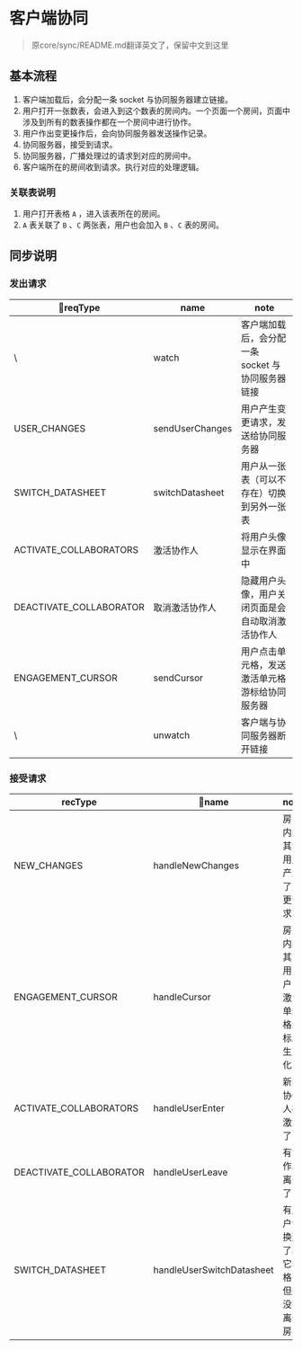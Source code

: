 # 客户端协同

> 原core/sync/README.md翻译英文了，保留中文到这里

## 基本流程


1. 客户端加载后，会分配一条 socket 与协同服务器建立链接。
2. 用户打开一张数表，会进入到这个数表的房间内。一个页面一个房间，页面中涉及到所有的数表操作都在一个房间中进行协作。
3. 用户作出变更操作后，会向协同服务器发送操作记录。
4. 协同服务器，接受到请求。
5. 协同服务器，广播处理过的请求到对应的房间中。
6. 客户端所在的房间收到请求。执行对应的处理逻辑。


### 关联表说明

1. 用户打开表格 `A` ，进入该表所在的房间。
2. `A` 表关联了 `B` 、`C` 两张表，用户也会加入 `B` 、`C` 表的房间。



## 同步说明


### 发出请求

| reqType           | name            | note                                             |
|-------------------|-----------------|--------------------------------------------------|
| \                 | watch           | 客户端加载后，会分配一条 socket 与协同服务器链接 |
| USER_CHANGES      | sendUserChanges | 用户产生变更请求，发送给协同服务器               |
| SWITCH_DATASHEET  | switchDatasheet | 用户从一张表（可以不存在）切换到另外一张表       |
| ACTIVATE_COLLABORATORS | 激活协作人 | 将用户头像显示在界面中                            |
| DEACTIVATE_COLLABORATOR | 取消激活协作人 | 隐藏用户头像，用户关闭页面是会自动取消激活协作人 |
| ENGAGEMENT_CURSOR | sendCursor      | 用户点击单元格，发送激活单元格游标给协同服务器   |
| \                 | unwatch         | 客户端与协同服务器断开链接                       |


### 接受请求

| recType           | name                      | note                                     |
|-------------------|---------------------------|------------------------------------------|
| NEW_CHANGES       | handleNewChanges          | 房间内的其它用户产生了变更请求           |
| ENGAGEMENT_CURSOR | handleCursor              | 房间内的其它用户，激活单元格游标发生变化     |
| ACTIVATE_COLLABORATORS | handleUserEnter           | 新的协作人被激活了                     |
| DEACTIVATE_COLLABORATOR | handleUserLeave           | 有协作人离开了                           |
| SWITCH_DATASHEET  | handleUserSwitchDatasheet | 有用户切换到了其它表格，但是没有离开房间 |
